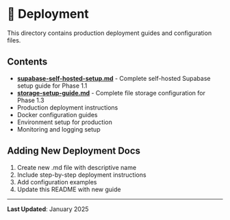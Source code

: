 # 🚀 Deployment

This directory contains production deployment guides and configuration files.

## Contents

- **[supabase-self-hosted-setup.md](./supabase-self-hosted-setup.md)** - Complete self-hosted Supabase setup guide for Phase 1.1
- **[storage-setup-guide.md](./storage-setup-guide.md)** - Complete file storage configuration for Phase 1.3
- Production deployment instructions
- Docker configuration guides
- Environment setup for production
- Monitoring and logging setup

## Adding New Deployment Docs

1. Create new .md file with descriptive name
2. Include step-by-step deployment instructions
3. Add configuration examples
4. Update this README with new guide

---

**Last Updated**: January 2025

